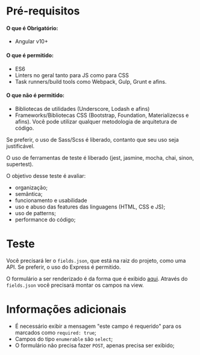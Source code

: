 # Pré-requisitos

#### O que é Obrigatório:
- Angular v10+

#### O que é permitido:
- ES6
- Linters no geral tanto para JS como para CSS
- Task runners/build tools como Webpack, Gulp, Grunt e afins.

#### O que não é permitido:
- Bibliotecas de utilidades (Underscore, Lodash e afins)
- Frameworks/Bibliotecas CSS (Bootstrap, Foundation, Materializecss e afins). Você pode utilizar qualquer metodologia de arquitetura de código.

Se preferir, o uso de Sass/Scss é liberado, contanto que seu uso seja justificável.

O uso de ferramentas de teste é liberado (jest, jasmine, mocha, chai, sinon, supertest).

O objetivo desse teste é avaliar:
- organização;
- semântica;
- funcionamento e usabilidade
- uso e abuso das features das linguagens (HTML, CSS e JS);
- uso de patterns;
- performance do código;

# Teste

Você precisará ler o `fields.json`, que está na raiz do projeto, como uma API.
Se preferir, o uso do Express é permitido.

O formulário a ser renderizado é da forma que é exibido [aqui](https://www.getninjas.com.br/moda-e-beleza/cabeleireiros). Através do `fields.json` você precisará montar os campos na view.

# Informações adicionais

- É necessário exibir a mensagem "este campo é requerido" para os marcados como `required: true`;
- Campos do tipo `enumerable` são `select`;
- O formulário não precisa fazer `POST`, apenas precisa ser exibido;
